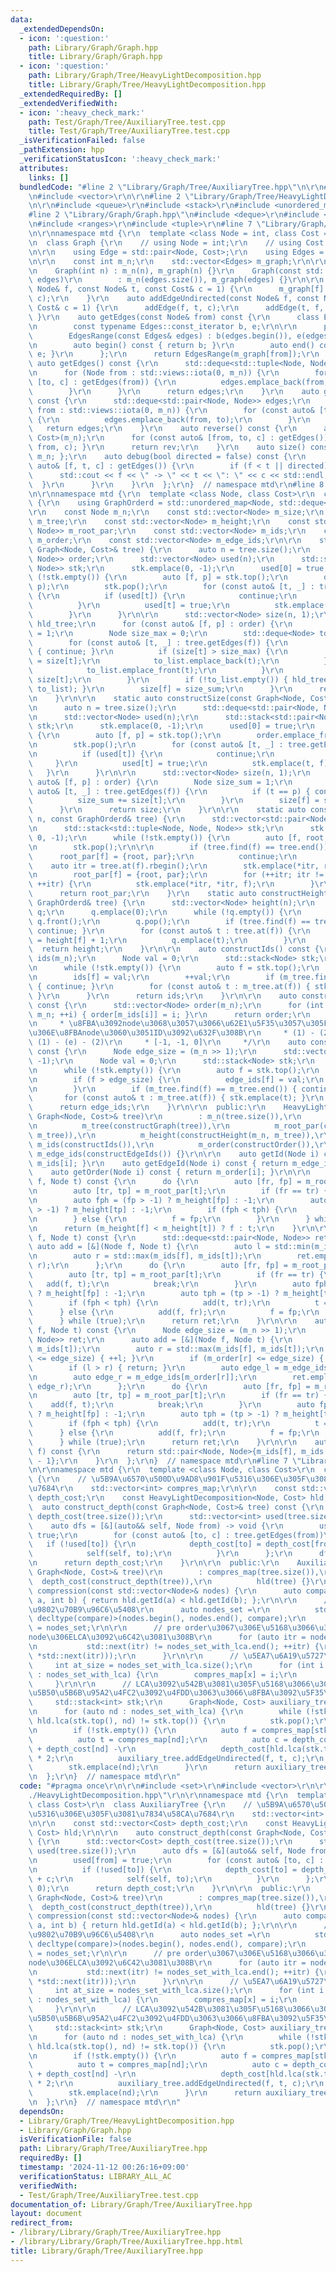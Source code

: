 ```yaml
---
data:
  _extendedDependsOn:
  - icon: ':question:'
    path: Library/Graph/Graph.hpp
    title: Library/Graph/Graph.hpp
  - icon: ':question:'
    path: Library/Graph/Tree/HeavyLightDecomposition.hpp
    title: Library/Graph/Tree/HeavyLightDecomposition.hpp
  _extendedRequiredBy: []
  _extendedVerifiedWith:
  - icon: ':heavy_check_mark:'
    path: Test/Graph/Tree/AuxiliaryTree.test.cpp
    title: Test/Graph/Tree/AuxiliaryTree.test.cpp
  _isVerificationFailed: false
  _pathExtension: hpp
  _verificationStatusIcon: ':heavy_check_mark:'
  attributes:
    links: []
  bundledCode: "#line 2 \"Library/Graph/Tree/AuxiliaryTree.hpp\"\n\r\n#include <set>\r\
    \n#include <vector>\r\n\r\n#line 2 \"Library/Graph/Tree/HeavyLightDecomposition.hpp\"\
    \n\r\n#include <queue>\r\n#include <stack>\r\n#include <unordered_map>\r\n\r\n\
    #line 2 \"Library/Graph/Graph.hpp\"\n#include <deque>\r\n#include <iostream>\r\
    \n#include <ranges>\r\n#include <tuple>\r\n#line 7 \"Library/Graph/Graph.hpp\"\
    \n\r\nnamespace mtd {\r\n  template <class Node = int, class Cost = long long>\r\
    \n  class Graph {\r\n    // using Node = int;\r\n    // using Cost = long long;\r\
    \n\r\n    using Edge = std::pair<Node, Cost>;\r\n    using Edges = std::vector<Edge>;\r\
    \n\r\n    const int m_n;\r\n    std::vector<Edges> m_graph;\r\n\r\n  public:\r\
    \n    Graph(int n) : m_n(n), m_graph(n) {}\r\n    Graph(const std::vector<Edges>&\
    \ edges)\r\n        : m_n(edges.size()), m_graph(edges) {}\r\n\r\n    auto addEdge(const\
    \ Node& f, const Node& t, const Cost& c = 1) {\r\n      m_graph[f].emplace_back(t,\
    \ c);\r\n    }\r\n    auto addEdgeUndirected(const Node& f, const Node& t, const\
    \ Cost& c = 1) {\r\n      addEdge(f, t, c);\r\n      addEdge(t, f, c);\r\n   \
    \ }\r\n    auto getEdges(const Node& from) const {\r\n      class EdgesRange {\r\
    \n        const typename Edges::const_iterator b, e;\r\n\r\n      public:\r\n\
    \        EdgesRange(const Edges& edges) : b(edges.begin()), e(edges.end()) {}\r\
    \n        auto begin() const { return b; }\r\n        auto end() const { return\
    \ e; }\r\n      };\r\n      return EdgesRange(m_graph[from]);\r\n    }\r\n   \
    \ auto getEdges() const {\r\n      std::deque<std::tuple<Node, Node, Cost>> edges;\r\
    \n      for (Node from : std::views::iota(0, m_n)) {\r\n        for (const auto&\
    \ [to, c] : getEdges(from)) {\r\n          edges.emplace_back(from, to, c);\r\n\
    \        }\r\n      }\r\n      return edges;\r\n    }\r\n    auto getEdgesExcludeCost()\
    \ const {\r\n      std::deque<std::pair<Node, Node>> edges;\r\n      for (Node\
    \ from : std::views::iota(0, m_n)) {\r\n        for (const auto& [to, _] : getEdges(from))\
    \ {\r\n          edges.emplace_back(from, to);\r\n        }\r\n      }\r\n   \
    \   return edges;\r\n    }\r\n    auto reverse() const {\r\n      auto rev = Graph<Node,\
    \ Cost>(m_n);\r\n      for (const auto& [from, to, c] : getEdges()) { rev.addEdge(to,\
    \ from, c); }\r\n      return rev;\r\n    }\r\n    auto size() const { return\
    \ m_n; };\r\n    auto debug(bool directed = false) const {\r\n      for (const\
    \ auto& [f, t, c] : getEdges()) {\r\n        if (f < t || directed) {\r\n    \
    \      std::cout << f << \" -> \" << t << \": \" << c << std::endl;\r\n      \
    \  }\r\n      }\r\n    }\r\n  };\r\n}  // namespace mtd\r\n#line 8 \"Library/Graph/Tree/HeavyLightDecomposition.hpp\"\
    \n\r\nnamespace mtd {\r\n  template <class Node, class Cost>\r\n  class HeavyLightDecomposition\
    \ {\r\n    using GraphOrderd = std::unordered_map<Node, std::deque<Node>>;\r\n\
    \r\n    const Node m_n;\r\n    const std::vector<Node> m_size;\r\n    const GraphOrderd\
    \ m_tree;\r\n    const std::vector<Node> m_height;\r\n    const std::vector<std::pair<Node,\
    \ Node>> m_root_par;\r\n    const std::vector<Node> m_ids;\r\n    const std::vector<Node>\
    \ m_order;\r\n    const std::vector<Node> m_edge_ids;\r\n\r\n    static auto constructGraph(const\
    \ Graph<Node, Cost>& tree) {\r\n      auto n = tree.size();\r\n      std::deque<std::pair<Node,\
    \ Node>> order;\r\n      std::vector<Node> used(n);\r\n      std::stack<std::pair<Node,\
    \ Node>> stk;\r\n      stk.emplace(0, -1);\r\n      used[0] = true;\r\n      while\
    \ (!stk.empty()) {\r\n        auto [f, p] = stk.top();\r\n        order.emplace_front(f,\
    \ p);\r\n        stk.pop();\r\n        for (const auto& [t, _] : tree.getEdges(f))\
    \ {\r\n          if (used[t]) {\r\n            continue;\r\n            ;\r\n\
    \          }\r\n          used[t] = true;\r\n          stk.emplace(t, f);\r\n\
    \        }\r\n      }\r\n\r\n      std::vector<Node> size(n, 1);\r\n      GraphOrderd\
    \ hld_tree;\r\n      for (const auto& [f, p] : order) {\r\n        Node size_sum\
    \ = 1;\r\n        Node size_max = 0;\r\n        std::deque<Node> to_list;\r\n\
    \        for (const auto& [t, _] : tree.getEdges(f)) {\r\n          if (t == p)\
    \ { continue; }\r\n          if (size[t] > size_max) {\r\n            size_max\
    \ = size[t];\r\n            to_list.emplace_back(t);\r\n          } else {\r\n\
    \            to_list.emplace_front(t);\r\n          }\r\n          size_sum +=\
    \ size[t];\r\n        }\r\n        if (!to_list.empty()) { hld_tree.emplace(f,\
    \ to_list); }\r\n        size[f] = size_sum;\r\n      }\r\n      return hld_tree;\r\
    \n    }\r\n\r\n    static auto constructSize(const Graph<Node, Cost>& tree) {\r\
    \n      auto n = tree.size();\r\n      std::deque<std::pair<Node, Node>> order;\r\
    \n      std::vector<Node> used(n);\r\n      std::stack<std::pair<Node, Node>>\
    \ stk;\r\n      stk.emplace(0, -1);\r\n      used[0] = true;\r\n      while (!stk.empty())\
    \ {\r\n        auto [f, p] = stk.top();\r\n        order.emplace_front(f, p);\r\
    \n        stk.pop();\r\n        for (const auto& [t, _] : tree.getEdges(f)) {\r\
    \n          if (used[t]) {\r\n            continue;\r\n            ;\r\n     \
    \     }\r\n          used[t] = true;\r\n          stk.emplace(t, f);\r\n     \
    \   }\r\n      }\r\n\r\n      std::vector<Node> size(n, 1);\r\n      for (const\
    \ auto& [f, p] : order) {\r\n        Node size_sum = 1;\r\n        for (const\
    \ auto& [t, _] : tree.getEdges(f)) {\r\n          if (t == p) { continue; }\r\n\
    \          size_sum += size[t];\r\n        }\r\n        size[f] = size_sum;\r\n\
    \      }\r\n      return size;\r\n    }\r\n\r\n    static auto constructRootPar(Node\
    \ n, const GraphOrderd& tree) {\r\n      std::vector<std::pair<Node, Node>> root_par(n);\r\
    \n      std::stack<std::tuple<Node, Node, Node>> stk;\r\n      stk.emplace(0,\
    \ 0, -1);\r\n      while (!stk.empty()) {\r\n        auto [f, root, par] = stk.top();\r\
    \n        stk.pop();\r\n\r\n        if (tree.find(f) == tree.end()) {\r\n    \
    \      root_par[f] = {root, par};\r\n          continue;\r\n        }\r\n    \
    \    auto itr = tree.at(f).rbegin();\r\n        stk.emplace(*itr, root, par);\r\
    \n        root_par[f] = {root, par};\r\n        for (++itr; itr != tree.at(f).rend();\
    \ ++itr) {\r\n          stk.emplace(*itr, *itr, f);\r\n        }\r\n      }\r\n\
    \      return root_par;\r\n    }\r\n    static auto constructHeight(Node n, const\
    \ GraphOrderd& tree) {\r\n      std::vector<Node> height(n);\r\n      std::queue<Node>\
    \ q;\r\n      q.emplace(0);\r\n      while (!q.empty()) {\r\n        auto f =\
    \ q.front();\r\n        q.pop();\r\n        if (tree.find(f) == tree.end()) {\
    \ continue; }\r\n        for (const auto& t : tree.at(f)) {\r\n          height[t]\
    \ = height[f] + 1;\r\n          q.emplace(t);\r\n        }\r\n      }\r\n    \
    \  return height;\r\n    }\r\n\r\n    auto constructIds() const {\r\n      std::vector<Node>\
    \ ids(m_n);\r\n      Node val = 0;\r\n      std::stack<Node> stk;\r\n      stk.emplace(0);\r\
    \n      while (!stk.empty()) {\r\n        auto f = stk.top();\r\n        stk.pop();\r\
    \n        ids[f] = val;\r\n        ++val;\r\n        if (m_tree.find(f) == m_tree.end())\
    \ { continue; }\r\n        for (const auto& t : m_tree.at(f)) { stk.emplace(t);\
    \ }\r\n      }\r\n      return ids;\r\n    }\r\n\r\n    auto constructOrder()\
    \ const {\r\n      std::vector<Node> order(m_n);\r\n      for (int i = 0; i <\
    \ m_n; ++i) { order[m_ids[i]] = i; }\r\n      return order;\r\n    }\r\n    /*\r\
    \n     * \u8FBA\u3092node\u3068\u3057\u3066\u62E1\u5F35\u3057\u305F\u5834\u5408\
    \u306E\u8FBAnode\u3060\u3051ID\u3092\u632F\u308B\r\n     * (1) - (2)\r\n     *\
    \ (1) - (e) - (2)\r\n     * [-1, -1, 0]\r\n     */\r\n    auto constructEdgeIds()\
    \ const {\r\n      Node edge_size = (m_n >> 1);\r\n      std::vector<Node> edge_ids(m_n,\
    \ -1);\r\n      Node val = 0;\r\n      std::stack<Node> stk;\r\n      stk.emplace(0);\r\
    \n      while (!stk.empty()) {\r\n        auto f = stk.top();\r\n        stk.pop();\r\
    \n        if (f > edge_size) {\r\n          edge_ids[f] = val;\r\n          ++val;\r\
    \n        }\r\n        if (m_tree.find(f) == m_tree.end()) { continue; }\r\n \
    \       for (const auto& t : m_tree.at(f)) { stk.emplace(t); }\r\n      }\r\n\
    \      return edge_ids;\r\n    }\r\n\r\n  public:\r\n    HeavyLightDecomposition(const\
    \ Graph<Node, Cost>& tree)\r\n        : m_n(tree.size()),\r\n          m_size(constructSize(tree)),\r\
    \n          m_tree(constructGraph(tree)),\r\n          m_root_par(constructRootPar(m_n,\
    \ m_tree)),\r\n          m_height(constructHeight(m_n, m_tree)),\r\n         \
    \ m_ids(constructIds()),\r\n          m_order(constructOrder()),\r\n         \
    \ m_edge_ids(constructEdgeIds()) {}\r\n\r\n    auto getId(Node i) const { return\
    \ m_ids[i]; }\r\n    auto getEdgeId(Node i) const { return m_edge_ids[i]; }\r\n\
    \    auto getOrder(Node i) const { return m_order[i]; }\r\n\r\n    auto lca(Node\
    \ f, Node t) const {\r\n      do {\r\n        auto [fr, fp] = m_root_par[f];\r\
    \n        auto [tr, tp] = m_root_par[t];\r\n        if (fr == tr) { break; }\r\
    \n        auto fph = (fp > -1) ? m_height[fp] : -1;\r\n        auto tph = (tp\
    \ > -1) ? m_height[tp] : -1;\r\n        if (fph < tph) {\r\n          t = tp;\r\
    \n        } else {\r\n          f = fp;\r\n        }\r\n      } while (true);\r\
    \n      return (m_height[f] < m_height[t]) ? f : t;\r\n    }\r\n\r\n    auto range(Node\
    \ f, Node t) const {\r\n      std::deque<std::pair<Node, Node>> ret;\r\n     \
    \ auto add = [&](Node f, Node t) {\r\n        auto l = std::min(m_ids[f], m_ids[t]);\r\
    \n        auto r = std::max(m_ids[f], m_ids[t]);\r\n        ret.emplace_back(l,\
    \ r);\r\n      };\r\n      do {\r\n        auto [fr, fp] = m_root_par[f];\r\n\
    \        auto [tr, tp] = m_root_par[t];\r\n        if (fr == tr) {\r\n       \
    \   add(f, t);\r\n          break;\r\n        }\r\n        auto fph = (fp > -1)\
    \ ? m_height[fp] : -1;\r\n        auto tph = (tp > -1) ? m_height[tp] : -1;\r\n\
    \        if (fph < tph) {\r\n          add(t, tr);\r\n          t = tp;\r\n  \
    \      } else {\r\n          add(f, fr);\r\n          f = fp;\r\n        }\r\n\
    \      } while (true);\r\n      return ret;\r\n    }\r\n\r\n    auto rangeEdge(Node\
    \ f, Node t) const {\r\n      Node edge_size = (m_n >> 1);\r\n      std::deque<std::pair<Node,\
    \ Node>> ret;\r\n      auto add = [&](Node f, Node t) {\r\n        auto l = std::min(m_ids[f],\
    \ m_ids[t]);\r\n        auto r = std::max(m_ids[f], m_ids[t]);\r\n        if (m_order[l]\
    \ <= edge_size) { ++l; }\r\n        if (m_order[r] <= edge_size) { --r; }\r\n\
    \        if (l > r) { return; }\r\n        auto edge_l = m_edge_ids[m_order[l]];\r\
    \n        auto edge_r = m_edge_ids[m_order[r]];\r\n        ret.emplace_back(edge_l,\
    \ edge_r);\r\n      };\r\n      do {\r\n        auto [fr, fp] = m_root_par[f];\r\
    \n        auto [tr, tp] = m_root_par[t];\r\n        if (fr == tr) {\r\n      \
    \    add(f, t);\r\n          break;\r\n        }\r\n        auto fph = (fp > -1)\
    \ ? m_height[fp] : -1;\r\n        auto tph = (tp > -1) ? m_height[tp] : -1;\r\n\
    \        if (fph < tph) {\r\n          add(t, tr);\r\n          t = tp;\r\n  \
    \      } else {\r\n          add(f, fr);\r\n          f = fp;\r\n        }\r\n\
    \      } while (true);\r\n      return ret;\r\n    }\r\n\r\n    auto rangeSubTree(Node\
    \ f) const {\r\n      return std::pair<Node, Node>{m_ids[f], m_ids[f] + m_size[f]\
    \ - 1};\r\n    }\r\n  };\r\n}  // namespace mtd\r\n#line 7 \"Library/Graph/Tree/AuxiliaryTree.hpp\"\
    \n\r\nnamespace mtd {\r\n  template <class Node, class Cost>\r\n  class AuxiliaryTree\
    \ {\r\n    // \u5B9A\u6570\u500D\u9AD8\u901F\u5316\u306E\u305F\u3081\u7834\u58CA\
    \u7684\r\n    std::vector<int> compres_map;\r\n\r\n    const std::vector<Cost>\
    \ depth_cost;\r\n    const HeavyLightDecomposition<Node, Cost> hld;\r\n\r\n  \
    \  auto construct_depth(const Graph<Node, Cost>& tree) const {\r\n      std::vector<Cost>\
    \ depth_cost(tree.size());\r\n      std::vector<int> used(tree.size());\r\n  \
    \    auto dfs = [&](auto&& self, Node from) -> void {\r\n        used[from] =\
    \ true;\r\n        for (const auto& [to, c] : tree.getEdges(from))\r\n       \
    \   if (!used[to]) {\r\n            depth_cost[to] = depth_cost[from] + c;\r\n\
    \            self(self, to);\r\n          }\r\n      };\r\n      dfs(dfs, 0);\r\
    \n      return depth_cost;\r\n    }\r\n\r\n  public:\r\n    AuxiliaryTree(const\
    \ Graph<Node, Cost>& tree)\r\n        : compres_map(tree.size()),\r\n        \
    \  depth_cost(construct_depth(tree)),\r\n          hld(tree) {}\r\n\r\n    auto\
    \ compression(const std::vector<Node>& nodes) {\r\n      auto compare = [&](int\
    \ a, int b) { return hld.getId(a) < hld.getId(b); };\r\n\r\n      // \u5143\u306E\
    \u9802\u70B9\u96C6\u5408\r\n      auto nodes_set =\r\n          std::set<int,\
    \ decltype(compare)>(nodes.begin(), nodes.end(), compare);\r\n      auto nodes_set_with_lca\
    \ = nodes_set;\r\n\r\n      // pre order\u3067\u306E\u5168\u3066\u306E\u96A3\u63A5\
    node\u306ELCA\u3092\u6C42\u3081\u308B\r\n      for (auto itr = nodes_set_with_lca.begin();\r\
    \n           std::next(itr) != nodes_set_with_lca.end(); ++itr) {\r\n        nodes_set_with_lca.emplace(hld.lca(*itr,\
    \ *std::next(itr)));\r\n      }\r\n\r\n      // \u5EA7\u6A19\u5727\u7E2E\r\n \
    \     int at_size = nodes_set_with_lca.size();\r\n      for (int i = 0; auto x\
    \ : nodes_set_with_lca) {\r\n        compres_map[x] = i;\r\n        ++i;\r\n \
    \     }\r\n\r\n      // LCA\u3092\u542B\u3081\u305F\u5168\u3066\u306Enode\u3067\
    \u5B50\u5B6B\u95A2\u4FC2\u3092\u4FDD\u3063\u3066\u8FBA\u3092\u5F35\u308B\r\n \
    \     std::stack<int> stk;\r\n      Graph<Node, Cost> auxiliary_tree(at_size);\r\
    \n      for (auto nd : nodes_set_with_lca) {\r\n        while (!stk.empty() &&\
    \ hld.lca(stk.top(), nd) != stk.top()) {\r\n          stk.pop();\r\n        }\r\
    \n        if (!stk.empty()) {\r\n          auto f = compres_map[stk.top()];\r\n\
    \          auto t = compres_map[nd];\r\n          auto c = depth_cost[stk.top()]\
    \ + depth_cost[nd] -\r\n                   depth_cost[hld.lca(stk.top(), nd)]\
    \ * 2;\r\n          auxiliary_tree.addEdgeUndirected(f, t, c);\r\n        }\r\n\
    \        stk.emplace(nd);\r\n      }\r\n      return auxiliary_tree;\r\n    }\r\
    \n  };\r\n}  // namespace mtd\r\n"
  code: "#pragma once\r\n\r\n#include <set>\r\n#include <vector>\r\n\r\n#include \"\
    ./HeavyLightDecomposition.hpp\"\r\n\r\nnamespace mtd {\r\n  template <class Node,\
    \ class Cost>\r\n  class AuxiliaryTree {\r\n    // \u5B9A\u6570\u500D\u9AD8\u901F\
    \u5316\u306E\u305F\u3081\u7834\u58CA\u7684\r\n    std::vector<int> compres_map;\r\
    \n\r\n    const std::vector<Cost> depth_cost;\r\n    const HeavyLightDecomposition<Node,\
    \ Cost> hld;\r\n\r\n    auto construct_depth(const Graph<Node, Cost>& tree) const\
    \ {\r\n      std::vector<Cost> depth_cost(tree.size());\r\n      std::vector<int>\
    \ used(tree.size());\r\n      auto dfs = [&](auto&& self, Node from) -> void {\r\
    \n        used[from] = true;\r\n        for (const auto& [to, c] : tree.getEdges(from))\r\
    \n          if (!used[to]) {\r\n            depth_cost[to] = depth_cost[from]\
    \ + c;\r\n            self(self, to);\r\n          }\r\n      };\r\n      dfs(dfs,\
    \ 0);\r\n      return depth_cost;\r\n    }\r\n\r\n  public:\r\n    AuxiliaryTree(const\
    \ Graph<Node, Cost>& tree)\r\n        : compres_map(tree.size()),\r\n        \
    \  depth_cost(construct_depth(tree)),\r\n          hld(tree) {}\r\n\r\n    auto\
    \ compression(const std::vector<Node>& nodes) {\r\n      auto compare = [&](int\
    \ a, int b) { return hld.getId(a) < hld.getId(b); };\r\n\r\n      // \u5143\u306E\
    \u9802\u70B9\u96C6\u5408\r\n      auto nodes_set =\r\n          std::set<int,\
    \ decltype(compare)>(nodes.begin(), nodes.end(), compare);\r\n      auto nodes_set_with_lca\
    \ = nodes_set;\r\n\r\n      // pre order\u3067\u306E\u5168\u3066\u306E\u96A3\u63A5\
    node\u306ELCA\u3092\u6C42\u3081\u308B\r\n      for (auto itr = nodes_set_with_lca.begin();\r\
    \n           std::next(itr) != nodes_set_with_lca.end(); ++itr) {\r\n        nodes_set_with_lca.emplace(hld.lca(*itr,\
    \ *std::next(itr)));\r\n      }\r\n\r\n      // \u5EA7\u6A19\u5727\u7E2E\r\n \
    \     int at_size = nodes_set_with_lca.size();\r\n      for (int i = 0; auto x\
    \ : nodes_set_with_lca) {\r\n        compres_map[x] = i;\r\n        ++i;\r\n \
    \     }\r\n\r\n      // LCA\u3092\u542B\u3081\u305F\u5168\u3066\u306Enode\u3067\
    \u5B50\u5B6B\u95A2\u4FC2\u3092\u4FDD\u3063\u3066\u8FBA\u3092\u5F35\u308B\r\n \
    \     std::stack<int> stk;\r\n      Graph<Node, Cost> auxiliary_tree(at_size);\r\
    \n      for (auto nd : nodes_set_with_lca) {\r\n        while (!stk.empty() &&\
    \ hld.lca(stk.top(), nd) != stk.top()) {\r\n          stk.pop();\r\n        }\r\
    \n        if (!stk.empty()) {\r\n          auto f = compres_map[stk.top()];\r\n\
    \          auto t = compres_map[nd];\r\n          auto c = depth_cost[stk.top()]\
    \ + depth_cost[nd] -\r\n                   depth_cost[hld.lca(stk.top(), nd)]\
    \ * 2;\r\n          auxiliary_tree.addEdgeUndirected(f, t, c);\r\n        }\r\n\
    \        stk.emplace(nd);\r\n      }\r\n      return auxiliary_tree;\r\n    }\r\
    \n  };\r\n}  // namespace mtd\r\n"
  dependsOn:
  - Library/Graph/Tree/HeavyLightDecomposition.hpp
  - Library/Graph/Graph.hpp
  isVerificationFile: false
  path: Library/Graph/Tree/AuxiliaryTree.hpp
  requiredBy: []
  timestamp: '2024-11-12 00:26:16+09:00'
  verificationStatus: LIBRARY_ALL_AC
  verifiedWith:
  - Test/Graph/Tree/AuxiliaryTree.test.cpp
documentation_of: Library/Graph/Tree/AuxiliaryTree.hpp
layout: document
redirect_from:
- /library/Library/Graph/Tree/AuxiliaryTree.hpp
- /library/Library/Graph/Tree/AuxiliaryTree.hpp.html
title: Library/Graph/Tree/AuxiliaryTree.hpp
---
```

